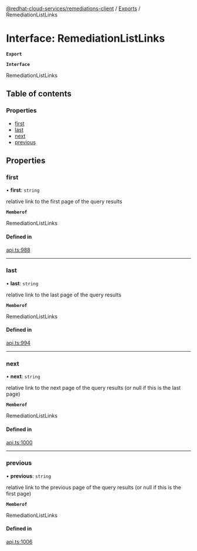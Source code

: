 [@redhat-cloud-services/remediations-client](../README.md) / [Exports](../modules.md) / RemediationListLinks

# Interface: RemediationListLinks

**`Export`**

**`Interface`**

RemediationListLinks

## Table of contents

### Properties

- [first](RemediationListLinks.md#first)
- [last](RemediationListLinks.md#last)
- [next](RemediationListLinks.md#next)
- [previous](RemediationListLinks.md#previous)

## Properties

### first

• **first**: `string`

relative link to the first page of the query results

**`Memberof`**

RemediationListLinks

#### Defined in

[api.ts:988](https://github.com/RedHatInsights/javascript-clients/blob/master/packages/remediations/api.ts#L988)

___

### last

• **last**: `string`

relative link to the last page of the query results

**`Memberof`**

RemediationListLinks

#### Defined in

[api.ts:994](https://github.com/RedHatInsights/javascript-clients/blob/master/packages/remediations/api.ts#L994)

___

### next

• **next**: `string`

relative link to the next page of the query results (or null if this is the last page)

**`Memberof`**

RemediationListLinks

#### Defined in

[api.ts:1000](https://github.com/RedHatInsights/javascript-clients/blob/master/packages/remediations/api.ts#L1000)

___

### previous

• **previous**: `string`

relative link to the previous page of the query results (or null if this is the first page)

**`Memberof`**

RemediationListLinks

#### Defined in

[api.ts:1006](https://github.com/RedHatInsights/javascript-clients/blob/master/packages/remediations/api.ts#L1006)
